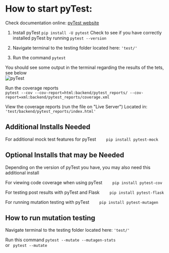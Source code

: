 # How to start pyTest: #
Check documentation online: [pyTest website](https://docs.pytest.org/en/7.2.x/ "pyTest")
1. Install pyTest ```pip install -U pytest```
Check to see if you have correctly installed pyTest by running ```pytest --version```

2. Navigate terminal to the testing folder located here:
`'test/'`

3. Run the command
```pytest```

You should see some output in the terminal regarding the results of the tets, see below <br />
![pyTest](https://raw.githubusercontent.com/kyeou/CSUN-Dashboard/main/documentation/images/test-result.png "")

Run the coverage reports <br />
```pytest --cov --cov-report=html:backend/pytest_reports/ --cov-report=xml:backend/pytest_reports/coverage.xml```

View the coverage reports (run the file on "Live Server")
Located in: `'test/backend/pytest_reports/index.html'`

## Additional Installs Needed ##
For additional mock test features for pyTest &emsp;&emsp;```pip install pytest-mock```

## Optional Installs that may be Needed ##
Depending on the version of pyTest you have, you may also need this additional install <br />

For viewing code coverage when using pyTest &emsp;&emsp;```pip install pytest-cov```

For testing post results with pyTest and Flask &emsp;&emsp;```pip install pytest-flask```

For running mutation testing with pyTest &emsp;&emsp;```pip install pytest-mutagen```

## How to run mutation testing ##
Navigate terminal to the testing folder located here:
`'test/'`
<br />

Run this command
``` pytest --mutate --mutagen-stats ```
<br /> or
``` pytest --mutate```